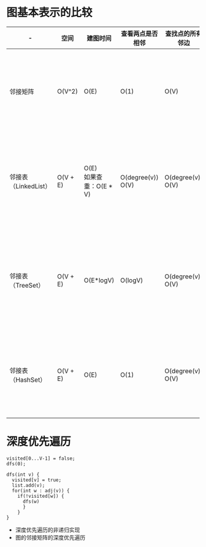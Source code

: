 # 图基本表示的比较

| -               | 空间       | 建图时间                   | 查看两点是否相邻             | 查找点的所有邻边             | 备注                        |
|-----------------|----------|------------------------|----------------------|----------------------|---------------------------|
| 邻接矩阵            | O(V^2)   | O(E)                   | O(1)                 | O(V)                 | 性能最优，非常占空间（不推荐）           |
| 邻接表（LinkedList） | O(V + E) | O(E) <br>如果查重：O(E * V) | O(degree(v))<br>O(V) | O(degree(v))<br>O(V) | 邻接矩阵的优化，节省了空间（不推荐）        |
| 邻接表（TreeSet）    | O(V + E) | O(E*logV)              | O(logV)              | O(degree(v))<br>O(V) | 邻接矩阵的优化，保证了邻边的**顺序性**（推荐） |
| 邻接表（HashSet）    | O(V + E) | O(E)                   | O(1)                 | O(degree(v))<br>O(V) | 邻接矩阵的优化，提升了**性能**（推荐）     |

# 深度优先遍历

```shell
visited[0...V-1] = false;
dfs(0);

dfs(int v) {
  visited[v] = true;
  list.add(v);
  for(int w : adj(v)) {
    if(!visited[w]) {
      dfs(w)
      }
    }
}
```

* 深度优先遍历的非递归实现
* 图的邻接矩阵的深度优先遍历